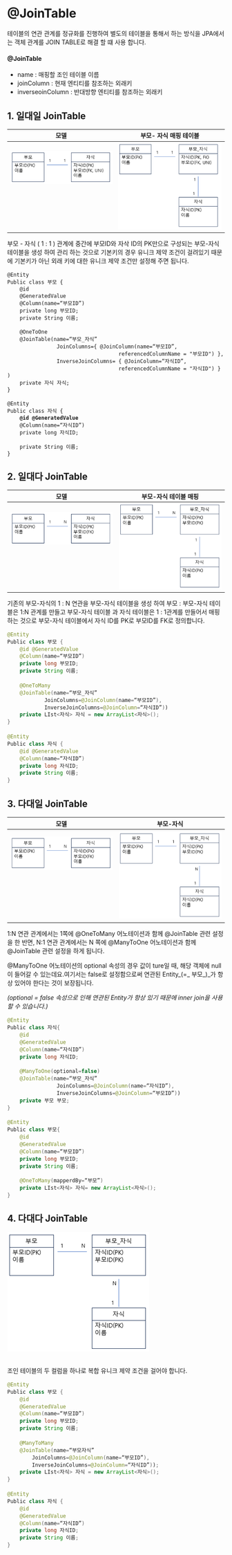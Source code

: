 # @JoinTable

테이블의 연관 관계를 정규화를 진행하여 별도의 테이블을 통해서 하는 방식을 JPA에서는 객체 관계를 JOIN TABLE로 해결 할 떄 사용 합니다.

#### @JoinTable&#x20;

* name : 매핑할 조인 테이블 이름
* joinColumn : 현재 엔티티를 참조하는 외래키&#x20;
* inverseoinColumn : 반대방향 엔티티를 참조하는 외래키

## 1. 일대일 JoinTable

| 모델                                                                                      | 부모- 자식 매핑 테이블                                |
| --------------------------------------------------------------------------------------- | -------------------------------------------- |
| <p><img src="../../.gitbook/assets/image (275).png" alt=""><br><br><br><br><br><br></p> | ![](<../../.gitbook/assets/image (276).png>) |



부모 - 자식 ( 1 : 1 ) 관계에 중간에 부모ID와 자삭 ID의 PK만으로 구성되는 부모-자식 테이블을 생성 하여 관리 하는 것으로 기본키의 경우 유니크 제약 조건이 걸려있기 때문에 기본키가 아닌 외래 키에 대한 유니크 제약 조건만 설정해 주면 됩니다.

<pre class="language-java"><code class="lang-java">@Entity
Public class 부모 {
    @id 
    @GeneratedValue
    @Column(name=“부모ID”)
    private long 부모ID;
    private String 이름;
    
    @OneToOne
    @JoinTable(name=“부모_자식”
                JoinColumns={ @JoinColumn(name=“부모ID”,
                                    referencedColumnName = "부모ID") },
                InverseJoinColumns= { @JoinColumn=“자식ID”, 
                                    referencedColumnName = "자식ID") } )
    private 자식 자식;
}

@Entity
Public class 자식 {
<strong>    @id @GeneratedValue
</strong>    @Column(name=“자식ID”)
    private long 자식ID;
    
    private String 이름;
}
</code></pre>

## 2. 일대다 JoinTable

| 모델                                                                                      | 부모-자식 테이블 매핑                                 |
| --------------------------------------------------------------------------------------- | -------------------------------------------- |
| <p><img src="../../.gitbook/assets/image (277).png" alt=""><br><br><br><br><br><br></p> | ![](<../../.gitbook/assets/image (281).png>) |

기존의 부모-자식의 1 : N 연관을 부모-자식 테이블을 생성 하여 부모 : 부모-자식 테이블은 1:N 관계를 만들고 부모-자식 테이블 과 자식 테이블은 1 : 1관계를 만들어서 매핑하는 것으로 부모-자식 테이블에서 자식 ID를 PK로 부모ID를 FK로 정의합니다.

```java
@Entity
Public class 부모 {
    @id @GeneratedValue
    @Column(name=“부모ID”)
    private long 부모ID;
    private String 이름;
    
    @OneToMany
    @JoinTable(name=“부모_자식”
            JoinColumns=@JoinColumn(name=“부모ID”),
            InverseJoinColumns=@JoinColumn=“자식ID”))
    private LIst<자식> 자식 = new ArrayList<자식>();
} 

@Entity
Public class 자식 {
    @id @GeneratedValue
    @Column(name=“자식ID”)
    private long 자식ID;
    private String 이름;
}
```

## 3. 다대일 JoinTable

| 모델                                                                                          | 부모-자식                                        |
| ------------------------------------------------------------------------------------------- | -------------------------------------------- |
| <p><img src="../../.gitbook/assets/image (279).png" alt=""><br><br><br><br><br><br><br></p> | ![](<../../.gitbook/assets/image (282).png>) |

1:N 연관 관계에서는 1쪽에 @OneToMany 어노테이션과 함께 @JoinTable 관련 설정을 한 반면, N:1 연관 관계에서는 N 쪽에 @ManyToOne 어노테이션과 함께 @JoinTable 관련 설정을 하게 됩니다.&#x20;

@ManyToOne 어노테이션의 optional 속성의 경우 값이 ture일 때, 해당 객체에 null이 들어갈 수 있는데요.여기서는 false로 설정함으로써 연관된 Entity_(=_ 부모_)_가 항상 있어야 한다는 것이 보장됩니다.

_(optional = false 속성으로 인해 연관된 Entity가 항상 있기 때문에 inner join을 사용할 수 있습니다.)_

```java
@Entity
Public class 자식{
    @id 
    @GeneratedValue
    @Column(name=“자식ID”)
    private long 자식ID;
    
    @ManyToOne(optional=false)
    @JoinTable(name=“부모_자식”
                JoinColumns=@JoinColumn(name=“자식ID”),
                InverseJoinColumns=@JoinColumn=“부모ID”))
    private 부모 부모;
}

@Entity
Public class 부모{
    @id 
    @GeneratedValue
    @Column(name=“부모ID”)
    private long 부모ID;
    private String 이름;
    
    @OneToMany(mapperdBy=“부모”)
    private LIst<자식> 자식= new ArrayList<자식>();
}
```

## 4. 다대다 JoinTable

![](<../../.gitbook/assets/image (283).png>)

\
조인 테이블의 두 컬럼을 하나로 복합 유니크 제약 조건을 걸어야 합니다. &#x20;

```java
@Entity
Public class 부모 {
    @id 
    @GeneratedValue
    @Column(name=“부모ID”)
    private long 부모ID;
    private String 이름;
    
    @ManyToMany
    @JoinTable(name=“부모자식”
        JoinColumns=@JoinColumn(name=“부모ID”),
        InverseJoinColumns=@JoinColumn=“자식ID”));
    private LIst<자식> 자식 = new ArrayList<자식>();
} 

@Entity
Public class 자식 {
    @id 
    @GeneratedValue
    @Column(name=“자식ID”)
    private long 자식ID;
    private String 이름;
}
```
